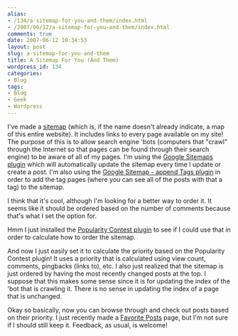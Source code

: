 ```yaml
---
alias:
- /134/a-sitemap-for-you-and-them/index.html
- /2007/06/12/a-sitemap-for-you-and-them/index.html
comments: true
date: 2007-06-12 10:34:53
layout: post
slug: a-sitemap-for-you-and-them
title: A Sitemap For You (And Them)
wordpress_id: 134
categories:
- Blog
tags:
- Blog
- Geek
- Wordpress
---
```


I've made a [sitemap](http://www.goingthewongway.com/sitemap.xml) (which is, if the name doesn't already indicate, a map of this entire website).  It includes links to every page available on my site!  The purpose of this is to allow search engine 'bots (computers that "crawl" through the Internet so that pages can be found through their search engine) to be aware of all of my pages.  I'm using the [Google Sitemaps plugin](http://www.arnebrachhold.de/redir/sitemap-home/) which will automatically update the sitemap every time I update or create a post.  I'm also using the [Google Sitemap - append Tags plugin](http://www.dicontas.co.uk/blog/google-sitemap-utw-tag-wordpress-plugin/) in order to add the tag pages (where you can see all of the posts with that a tag) to the sitemap.

I think that it's cool, although I'm looking for a better way to order it.  It seems like it should be ordered based on the number of comments because that's what I set the option for.  

Hmm I just installed the [Popularity Contest plugin](http://alexking.org/blog/2005/07/27/popularity-contest-11/) to see if I could use that in order to calculate how to order the sitemap.  

And now I just easily set it to calculate the priority based on the Popularity Contest plugin!  It uses a priority that is calculated using view count, comments, pingbacks (links to), etc.  I also just realized that the sitemap is just ordered by having the most recently changed posts at the top.  I suppose that this makes some sense since it is for updating the index of the 'bot that is crawling it.  There is no sense in updating the index of a page that is unchanged.  

Okay so basically, now you can browse through and check out posts based on their priority.  I just recently made a [Favorite Posts](http://www.goingthewongway.com/favorite-posts/) page, but I'm not sure if I should still keep it.  Feedback, as usual, is welcome!
